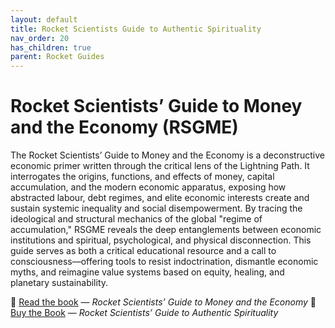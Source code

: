 ```yaml
---
layout: default
title: Rocket Scientists Guide to Authentic Spirituality
nav_order: 20
has_children: true
parent: Rocket Guides
---
```

# Rocket Scientists’ Guide to Money and the Economy (RSGME)

The Rocket Scientists’ Guide to Money and the Economy is a deconstructive economic primer written through the critical lens of the Lightning Path. It interrogates the origins, functions, and effects of money, capital accumulation, and the modern economic apparatus, exposing how abstracted labour, debt regimes, and elite economic interests create and sustain systemic inequality and social disempowerment. By tracing the ideological and structural mechanics of the global "regime of accumulation," RSGME reveals the deep entanglements between economic institutions and spiritual, psychological, and physical disconnection. This guide serves as both a critical educational resource and a call to consciousness—offering tools to resist indoctrination, dismantle economic myths, and reimagine value systems based on equity, healing, and planetary sustainability.

📘 [Read the book](https://repo.lightningpath.org/assets/rocketguides/RSGME/RSGME.pdf) — *Rocket Scientists’ Guide to Money and the Economy*
🛒 [Buy the Book](https://www.amazon.com/Rocket-Scientists-Authentic-Spirituality-Guides/dp/1897455127) — *Rocket Scientists’ Guide to Authentic Spirituality*  
